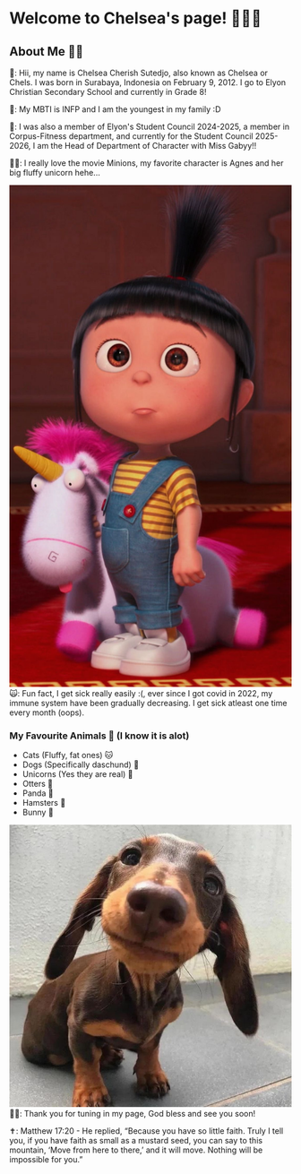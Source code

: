 <h1>Welcome to Chelsea's page! 🦀🐚🪼</h1>
<h2>About Me 👧🏻</h2>
<p>📖: Hii, my name is Chelsea Cherish Sutedjo, also known as Chelsea or Chels. I was born in Surabaya, Indonesia on February 9, 2012. I go to Elyon Christian Secondary School and currently in Grade 8!</p>
<p>🤩: My MBTI is INFP and I am the youngest in my family :D</p>
<p>🏫: I was also a member of Elyon's Student Council 2024-2025, a member in Corpus-Fitness department, and currently for the Student Council 2025-2026, I am the Head of Department of Character with Miss Gabyy!!</p>
<p>🍿🦄: I really love the movie Minions, my favorite character is Agnes and her big fluffy unicorn hehe...</p>
<img src= "IMG_2394.jpeg"
  
<p>🙀: Fun fact, I get sick really easily :(, ever since I got covid in 2022, my immune system have been gradually decreasing. I get sick atleast one time every month (oops).</p>
<h3>My Favourite Animals 🐾 (I know it is alot)</h3>
<ul>
  <li>Cats (Fluffy, fat ones) 🐱</li>
  <li>Dogs (Specifically daschund) 🐶</li>
  <li>Unicorns (Yes they are real) 🦄</li>
  <li>Otters 🦦</li>
  <li>Panda 🐼</li>
  <li>Hamsters 🐹</li>
  <li>Bunny 🐰</li>
</ul>
<img src="IMG_2390.jpeg"
<p>👋🏻: Thank you for tuning in my page, God bless and see you soon!</p>
<p>✝️: Matthew 17:20 - He replied, “Because you have so little faith. Truly I tell you, if you have faith as small as a mustard seed, you can say to this mountain, ‘Move from here to there,’ and it will move. Nothing will be impossible for you.”</p>
